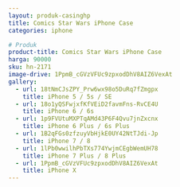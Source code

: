```yaml
---
layout: produk-casinghp
title: Comics Star Wars iPhone Case
categories: iphone

# Produk
product-title: Comics Star Wars iPhone Case
harga: 90000
sku: hn-2171
image-drive: 1PpmB_cGVzVFUc9zpxodDhV8AIZ6VexAt
gallery:
  - url: 18tNmCJsZPY_Prw6wx98o5DuRq7fZmgpx
    title: iPhone 5 / 5s / SE
  - url: 18o1yQSFwjxfKfVEiD2favmFns-RvCE4U
    title: iPhone 6 / 6s
  - url: 1p9FVUtuMXPTqAMd43P6F4Qvu7jnZxcnx
    title: iPhone 6 Plus / 6s Plus
  - url: 1B2qFGs0zfzuyVbHjkE0UY42NtTJdi-Jp
    title: iPhone 7 / 8
  - url: 1lPb0wwilhPbTXs774YwjmCEgbWemUH78
    title: iPhone 7 Plus / 8 Plus
  - url: 1PpmB_cGVzVFUc9zpxodDhV8AIZ6VexAt
    title: iPhone X
---
```

